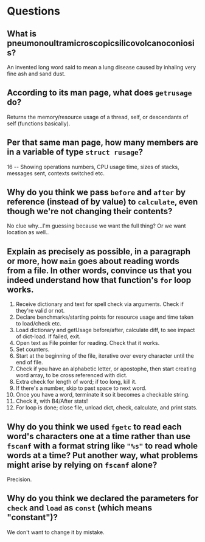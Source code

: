 # Questions

## What is pneumonoultramicroscopicsilicovolcanoconiosis?

An invented long word said to mean a lung disease caused by inhaling very fine ash and sand dust.


## According to its man page, what does `getrusage` do?

Returns the memory/resource usage of a thread, self, or descendants of self (functions basically).

## Per that same man page, how many members are in a variable of type `struct rusage`?

16 -- Showing operations numbers, CPU usage time, sizes of stacks, messages sent, contexts switched etc.

## Why do you think we pass `before` and `after` by reference (instead of by value) to `calculate`, even though we're not changing their contents?

No clue why...I'm guessing because we want the full thing? Or we want location as well..

## Explain as precisely as possible, in a paragraph or more, how `main` goes about reading words from a file. In other words, convince us that you indeed understand how that function's `for` loop works.

1) Receive dictionary and text for spell check via arguments. Check if they're valid or not.
2) Declare benchmarks/starting points for resource usage and time taken to load/check etc.
3) Load dictionary and getUsage before/after, calculate diff, to see impact of dict-load. If failed, exit.
4) Open text as File pointer for reading. Check that it works.
5) Set counters. 
6) Start at the beginning of the file, iterative over every character until the end of file. 
7) Check if you have an alphabetic letter, or apostophe, then start creating word array, to be cross referenced with dict.
8) Extra check for length of word; if too long, kill it.
9) If there's a number, skip to past space to next word.
10) Once you have a word, terminate it so it becomes a checkable string.
11) Check it, with B4/After stats! 
12) For loop is done; close file, unload dict, check, calculate, and print stats.

## Why do you think we used `fgetc` to read each word's characters one at a time rather than use `fscanf` with a format string like `"%s"` to read whole words at a time? Put another way, what problems might arise by relying on `fscanf` alone?

Precision.

## Why do you think we declared the parameters for `check` and `load` as `const` (which means "constant")?

We don't want to change it by mistake.
